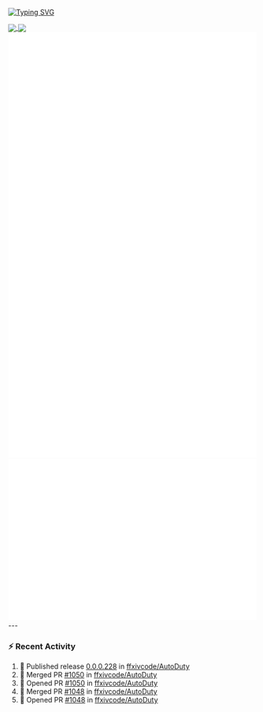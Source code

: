 [![Typing SVG](https://readme-typing-svg.demolab.com?font=Fira+Code&duration=1000&pause=1000&multiline=true&repeat=false&width=435&lines=Simon+Latusek+%7C+Gameplay+Engineer)](https://git.io/typing-svg)

<a href="https://github.com/anuraghazra/github-readme-stats">
  <img height=200 align="center" src="https://github-readme-stats.vercel.app/api?username=erdelf&theme=radical" />
</a>
<a href="https://github.com/anuraghazra/convoychat">
  <img height=200 align="center" src="https://streak-stats.demolab.com?user=erdelf&theme=radical&mode=weekly" />
</a>

<picture>
  <img src="/github-metrics.svg" alt="Metrics">
</picture>

<picture>
  <img src="/github-metrics-achievements.svg" alt="Achievements">
</picture>
---

### :zap: Recent Activity
<!--START_SECTION:activity-->
1. 🚀 Published release [0.0.0.228](https://github.com/ffxivcode/AutoDuty/releases/tag/0.0.0.228) in [ffxivcode/AutoDuty](https://github.com/ffxivcode/AutoDuty)
2. 🎉 Merged PR [#1050](https://github.com/ffxivcode/AutoDuty/pull/1050) in [ffxivcode/AutoDuty](https://github.com/ffxivcode/AutoDuty)
3. 💪 Opened PR [#1050](https://github.com/ffxivcode/AutoDuty/pull/1050) in [ffxivcode/AutoDuty](https://github.com/ffxivcode/AutoDuty)
4. 🎉 Merged PR [#1048](https://github.com/ffxivcode/AutoDuty/pull/1048) in [ffxivcode/AutoDuty](https://github.com/ffxivcode/AutoDuty)
5. 💪 Opened PR [#1048](https://github.com/ffxivcode/AutoDuty/pull/1048) in [ffxivcode/AutoDuty](https://github.com/ffxivcode/AutoDuty)
<!--END_SECTION:activity-->

<!--
**erdelf/erdelf** is a ✨ _special_ ✨ repository because its `README.md` (this file) appears on your GitHub profile.

Here are some ideas to get you started:

- 🔭 I’m currently working on ...
- 🌱 I’m currently learning ...
- 👯 I’m looking to collaborate on ...
- 🤔 I’m looking for help with ...
- 💬 Ask me about ...
- 📫 How to reach me: ...
- 😄 Pronouns: ...
- ⚡ Fun fact: ...
-->
